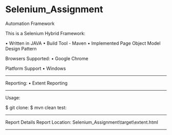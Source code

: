 # Selenium_Assignment

Automation Framework
 
This is a Selenium Hybrid Framework:

•	Written in JAVA
•	Build Tool - Maven
•	Implemented Page Object Model Design Pattern

Browsers Supported:
•	Google Chrome

Platform Support
•	Windows
________________________________________
Reporting:
•	Extent Reporting
______________________________________
 
Usage: 

$ git clone:
$ mvn clean test: 
________________________________________

Report Details
Report Location:  Selenium_Assignment\target\extent.html
________________________________________

